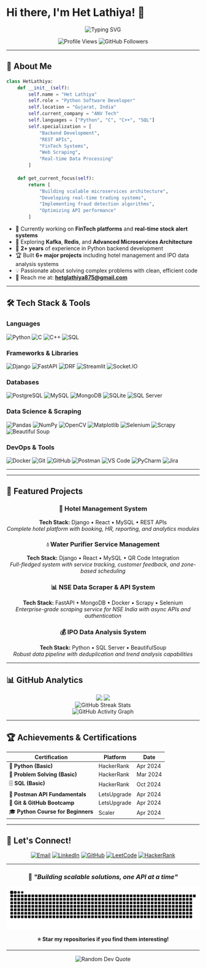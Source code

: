 # Hi there, I'm Het Lathiya! 👋

<div align="center">
  
  ![Typing SVG](https://readme-typing-svg.herokuapp.com?font=Fira+Code&weight=600&size=28&pause=1000&color=2E96F7&center=true&vCenter=true&width=600&lines=Python+Software+Developer;Backend+API+Specialist;FinTech+%26+Web+Scraping+Expert;Django+%7C+FastAPI+Enthusiast)

</div>

<div align="center">
  <img src="https://komarev.com/ghpvc/?username=het875&label=Profile%20views&color=0e75b6&style=flat" alt="Profile Views" />
  <img src="https://img.shields.io/github/followers/het875?label=Followers&style=social" alt="GitHub Followers" />
</div>

---

## 🚀 About Me

```python
class HetLathiya:
    def __init__(self):
        self.name = "Het Lathiya"
        self.role = "Python Software Developer"
        self.location = "Gujarat, India"
        self.current_company = "ANV Tech"
        self.languages = ["Python", "C", "C++", "SQL"]
        self.specialization = [
            "Backend Development", 
            "REST APIs", 
            "FinTech Systems",
            "Web Scraping",
            "Real-time Data Processing"
        ]
        
    def get_current_focus(self):
        return [
            "Building scalable microservices architecture",
            "Developing real-time trading systems",
            "Implementing fraud detection algorithms",
            "Optimizing API performance"
        ]
```

- 🔭 Currently working on **FinTech platforms** and **real-time stock alert systems**
- 🌱 Exploring **Kafka**, **Redis**, and **Advanced Microservices Architecture**
- 💼 **2+ years** of experience in Python backend development
- 🏆 Built **6+ major projects** including hotel management and IPO data analysis systems
- 💡 Passionate about solving complex problems with clean, efficient code
- 📧 Reach me at: **hetglathiya875@gmail.com**

---

## 🛠️ Tech Stack & Tools

### **Languages**
![Python](https://img.shields.io/badge/Python-3776AB?style=for-the-badge&logo=python&logoColor=white)
![C](https://img.shields.io/badge/C-00599C?style=for-the-badge&logo=c&logoColor=white)
![C++](https://img.shields.io/badge/C++-00599C?style=for-the-badge&logo=cplusplus&logoColor=white)
![SQL](https://img.shields.io/badge/SQL-336791?style=for-the-badge&logo=postgresql&logoColor=white)

### **Frameworks & Libraries**
![Django](https://img.shields.io/badge/Django-092E20?style=for-the-badge&logo=django&logoColor=white)
![FastAPI](https://img.shields.io/badge/FastAPI-005571?style=for-the-badge&logo=fastapi&logoColor=white)
![DRF](https://img.shields.io/badge/Django_REST_Framework-ff1709?style=for-the-badge&logo=django&logoColor=white)
![Streamlit](https://img.shields.io/badge/Streamlit-FF4B4B?style=for-the-badge&logo=streamlit&logoColor=white)
![Socket.IO](https://img.shields.io/badge/Socket.io-010101?style=for-the-badge&logo=socketdotio&logoColor=white)

### **Databases**
![PostgreSQL](https://img.shields.io/badge/PostgreSQL-316192?style=for-the-badge&logo=postgresql&logoColor=white)
![MySQL](https://img.shields.io/badge/MySQL-4479A1?style=for-the-badge&logo=mysql&logoColor=white)
![MongoDB](https://img.shields.io/badge/MongoDB-4EA94B?style=for-the-badge&logo=mongodb&logoColor=white)
![SQLite](https://img.shields.io/badge/SQLite-07405E?style=for-the-badge&logo=sqlite&logoColor=white)
![SQL Server](https://img.shields.io/badge/Microsoft%20SQL%20Server-CC2927?style=for-the-badge&logo=microsoft%20sql%20server&logoColor=white)

### **Data Science & Scraping**
![Pandas](https://img.shields.io/badge/Pandas-150458?style=for-the-badge&logo=pandas&logoColor=white)
![NumPy](https://img.shields.io/badge/NumPy-013243?style=for-the-badge&logo=numpy&logoColor=white)
![OpenCV](https://img.shields.io/badge/OpenCV-27338e?style=for-the-badge&logo=opencv&logoColor=white)
![Matplotlib](https://img.shields.io/badge/Matplotlib-11557c?style=for-the-badge&logo=python&logoColor=white)
![Selenium](https://img.shields.io/badge/Selenium-43B02A?style=for-the-badge&logo=selenium&logoColor=white)
![Scrapy](https://img.shields.io/badge/Scrapy-60A839?style=for-the-badge&logo=scrapy&logoColor=white)
![Beautiful Soup](https://img.shields.io/badge/Beautiful_Soup-3776AB?style=for-the-badge&logo=python&logoColor=white)

### **DevOps & Tools**
![Docker](https://img.shields.io/badge/Docker-2496ED?style=for-the-badge&logo=docker&logoColor=white)
![Git](https://img.shields.io/badge/Git-F05032?style=for-the-badge&logo=git&logoColor=white)
![GitHub](https://img.shields.io/badge/GitHub-181717?style=for-the-badge&logo=github&logoColor=white)
![Postman](https://img.shields.io/badge/Postman-FF6C37?style=for-the-badge&logo=postman&logoColor=white)
![VS Code](https://img.shields.io/badge/VS%20Code-007ACC?style=for-the-badge&logo=visual-studio-code&logoColor=white)
![PyCharm](https://img.shields.io/badge/PyCharm-000000?style=for-the-badge&logo=pycharm&logoColor=white)
![Jira](https://img.shields.io/badge/Jira-0052CC?style=for-the-badge&logo=jira&logoColor=white)

---

---

## 🚀 Featured Projects

<div align="center">

### 🏨 Hotel Management System
**Tech Stack:** Django • React • MySQL • REST APIs  
*Complete hotel platform with booking, HR, reporting, and analytics modules*

### 💧 Water Purifier Service Management
**Tech Stack:** Django • React • MySQL • QR Code Integration  
*Full-fledged system with service tracking, customer feedback, and zone-based scheduling*

### 📊 NSE Data Scraper & API System
**Tech Stack:** FastAPI • MongoDB • Docker • Scrapy • Selenium  
*Enterprise-grade scraping service for NSE India with async APIs and authentication*

### 💰 IPO Data Analysis System
**Tech Stack:** Python • SQL Server • BeautifulSoup  
*Robust data pipeline with deduplication and trend analysis capabilities*

</div>

---

## 📊 GitHub Analytics

<div align="center">
  <img height="180em" src="https://github-readme-stats.vercel.app/api?username=het875&show_icons=true&theme=react&include_all_commits=true&count_private=true&hide_border=true&bg_color=0D1117&title_color=F85D7F&icon_color=F8D866&text_color=FFFFFF"/>
  <img height="180em" src="https://github-readme-stats.vercel.app/api/top-langs/?username=het875&layout=compact&langs_count=8&theme=react&hide_border=true&bg_color=0D1117&title_color=F85D7F&text_color=FFFFFF"/>
</div>

<div align="center">
  <img src="https://github-readme-streak-stats.herokuapp.com/?user=het875&theme=react&hide_border=true&background=0D1117&stroke=0000&ring=F85D7F&fire=F8D866&currStreakLabel=FFFFFF" alt="GitHub Streak Stats" />
</div>

<div align="center">
  <img src="https://github-readme-activity-graph.vercel.app/graph?username=het875&theme=react-dark&hide_border=true&bg_color=0D1117&color=F8D866&line=F85D7F&point=FFFFFF" alt="GitHub Activity Graph" />
</div>

---

## 🏆 Achievements & Certifications

<div align="center">

| Certification | Platform | Date |
|---------------|----------|------|
| 🐍 **Python (Basic)** | HackerRank | Apr 2024 |
| 🧩 **Problem Solving (Basic)** | HackerRank | Mar 2024 |
| 🗄️ **SQL (Basic)** | HackerRank | Oct 2024 |
| 📡 **Postman API Fundamentals** | LetsUpgrade | Apr 2024 |
| 🔧 **Git & GitHub Bootcamp** | LetsUpgrade | Apr 2024 |
| 🎓 **Python Course for Beginners** | Scaler | Apr 2024 |

</div>

---

## 🤝 Let's Connect!

<div align="center">
  
[![Email](https://img.shields.io/badge/Email-D14836?style=for-the-badge&logo=gmail&logoColor=white)](mailto:hetglathiya875@gmail.com)
[![LinkedIn](https://img.shields.io/badge/LinkedIn-0077B5?style=for-the-badge&logo=linkedin&logoColor=white)](https://www.linkedin.com/in/het-lathiya-83a310281)
[![GitHub](https://img.shields.io/badge/GitHub-100000?style=for-the-badge&logo=github&logoColor=white)](https://github.com/het875)
[![LeetCode](https://img.shields.io/badge/LeetCode-FFA116?style=for-the-badge&logo=leetcode&logoColor=black)](https://leetcode.com/u/hetlathiya875/)
[![HackerRank](https://img.shields.io/badge/HackerRank-2EC866?style=for-the-badge&logo=HackerRank&logoColor=white)](https://www.hackerrank.com/profile/hetglathiya875)

</div>

---
  
<div align="center">
  
### 💭 *"Building scalable solutions, one API at a time"*

<picture>
  <source media="(prefers-color-scheme: dark)" srcset="https://raw.githubusercontent.com/het875/het875/output/github-contribution-grid-snake-dark.svg">
  <source media="(prefers-color-scheme: light)" srcset="https://raw.githubusercontent.com/het875/het875/output/github-contribution-grid-snake.svg">
  <img alt="GitHub contribution grid snake animation" src="https://raw.githubusercontent.com/het875/het875/output/github-contribution-grid-snake.svg">
</picture>

**⭐ Star my repositories if you find them interesting!**

</div>


---

<div align="center">
  <img src="https://quotes-github-readme.vercel.app/api?type=horizontal&theme=react" alt="Random Dev Quote"/>
</div>
